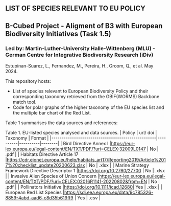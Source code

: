 ## LIST OF SPECIES RELEVANT TO EU POLICY
## B-Cubed Project - Aligment of B3 with European Biodiversity Initiatives (Task 1.5)
### Led by: Martin-Luther-University Halle-Wittenberg (MLU) - German Centre for Integrative Biodiversity Research (iDiv) 
Estupinan-Suarez, L., Fernandez, M., Pereira, H., Groom, Q., et al. 
May 2024.

This repository hosts:
* List of species relevant to European Biodiversity Policy and their corresponding taxonomy retrieved from the GBIF(WORMS) Backbone match tool.
* Code for polar graphs of the higher taxonomy of the EU species list and the multiple bar chart of the Red List.

Table 1 summarises the data sources and references:

Table 1. EU-listed species analysed and data sources.
| Policy                                            | url/ doi | Taxonomy | Format |
|---------------------------------------------------|----------|----------|--------|
| Bird Directive Annex I                            |https://eur-lex.europa.eu/legal-content/EN/TXT/PDF/?uri=CELEX:32009L0147 | No       | .pdf   |
| Habitats Directive Article 17                     |https://cdr.eionet.europa.eu/help/habitats_art17/Reporting2019/Article%2017%20checklist_update20200623.xlsx | No       | .xlsx  |
| Marine Strategy Framework Directive Descriptor 1  |https://doi.org/10.2760/27700 | No       | .xlsx  |
| Invasive Alien Species of  Union Concern          |https://eur-lex.europa.eu/legal-content/EN/TXT/PDF/?uri=CELEX:02016R1141-20220802&from=EN | No       | .pdf   |
| Pollinators Initiative                            |https://doi.org/10.1111/icad.12680| Yes      | .xlsx |
| European Red List Species                         |https://sdi.eea.europa.eu/data/9c785326-8859-4abd-aad6-c8d35b619ff9 | Yes      | .csv  |



